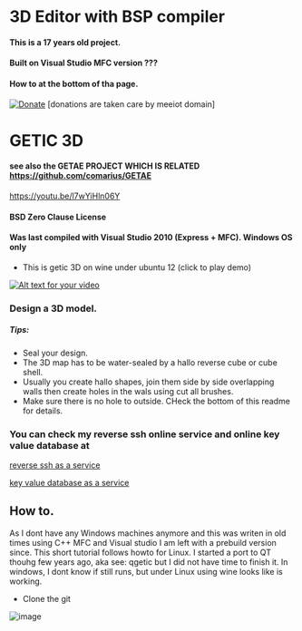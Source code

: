 # 3D Editor with BSP compiler
#### This is a 17 years old project.
#### Built on Visual Studio MFC version ???
#### How to at the bottom of tha page.

[![Donate](https://img.shields.io/badge/Donate-PayPal-green.svg)](https://www.paypal.com/cgi-bin/webscr?cmd=_s-xclick&hosted_button_id=L9RVWU5NUZ4YG)   [donations are taken care by meeiot domain]
# GETIC 3D
#### see also the GETAE PROJECT WHICH IS RELATED  https://github.com/comarius/GETAE
https://youtu.be/l7wYiHln06Y
#### BSD Zero Clause License
#### Was last compiled with Visual Studio 2010 (Express + MFC). Windows OS only


* This is getic 3D on wine under ubuntu 12 (click to play demo)

[![Alt text for your video](http://marius.mine.nu/_res/getic/about11.jpg)](https://youtu.be/l7wYiHln06Y)


###  Design a 3D model.
##### Tips:  
   * Seal your design. 
   * The 3D map has to be water-sealed by a hallo reverse cube or cube shell.
   * Usually you create hallo shapes, join them side by side overlapping walls then create holes in the wals using cut all brushes.
   * Make sure there is no hole to outside. CHeck the bottom of this readme for details.



###  You can check my reverse ssh online service and online key value database at 

[reverse ssh as a service](http://www.mylinuz.com)

[key value database as a service](https://www.meeiot.org)


## How to.
As I dont have any Windows machines anymore and this was writen in old times using 
C++ MFC and Visual studio I am left with a prebuild version since. This short tutorial follows
howto for Linux. I started a port to QT thouhg few years ago, aka see: qgetic but I did not have 
time to finish it. In windows, I dont know if still runs, but under Linux using wine looks like is working.

  * Clone the git
 
![image](https://user-images.githubusercontent.com/69641625/91868488-c5dfda00-ec42-11ea-94b3-766b66500cb1.png)








